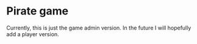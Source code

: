 # Pirate game

Currently, this is just the game admin version. In the future I will hopefully add a player version.